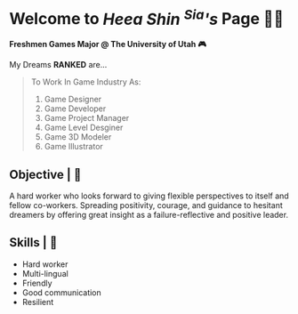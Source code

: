 # **Welcome to _Heea Shin <sup>Sia</sup>'s_ Page** 🙇‍♀️

**Freshmen Games Major @ The University of Utah 🎮**

My Dreams **RANKED** are... 
> To Work In Game Industry As:
>  1. Game Designer
>  2. Game Developer
>  3. Game Project Manager
>  4. Game Level Desginer
>  5. Game 3D Modeler
>  6. Game Illustrator

## Objective | 💬

A hard worker who looks forward to giving flexible perspectives to itself and fellow co-workers. Spreading positivity, courage, and guidance to hesitant dreamers by offering great insight as a failure-reflective and positive leader.

## Skills | 🧠
- Hard worker
- Multi-lingual 
- Friendly
- Good communication
- Resilient

<!--
**sia0930/sia0930** is a ✨ _special_ ✨ repository because its `README.md` (this file) appears on your GitHub profile.

Here are some ideas to get you started:

- 🔭 I’m currently working on ...
- 🌱 I’m currently learning ...
- 👯 I’m looking to collaborate on ...
- 🤔 I’m looking for help with ...
- 💬 Ask me about ...
- 📫 How to reach me: ...
- 😄 Pronouns: ...
- ⚡ Fun fact: ...
-->
